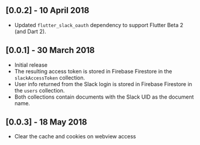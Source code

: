 ## [0.0.2] - 10 April 2018
* Updated `flutter_slack_oauth` dependency to support Flutter Beta 2 (and Dart 2).

## [0.0.1] - 30 March 2018
* Initial release
* The resulting access token is stored in Firebase Firestore in the `slackAccessToken` collection.
* User info returned from the Slack login is stored in Firebase Firestore in the `users` collection.
* Both collections contain documents with the Slack UID as the document name.

## [0.0.3] - 18 May 2018
* Clear the cache and cookies on webview access